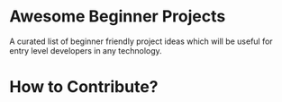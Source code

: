# Awesome Beginner Projects
A curated list of beginner friendly project ideas which will be useful for entry level developers in any technology.

# How to Contribute?
